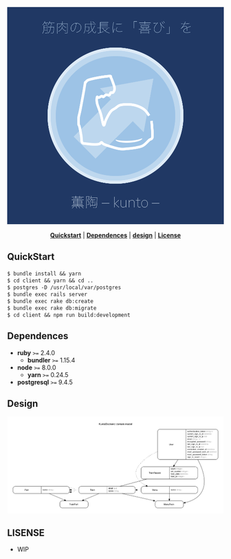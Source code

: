<div name="top" align="center">
  <img
    src="./.github/icon_blue_w.png"
    alt="logo images"
  />
</div>

<p align="center">
  <b><a href="#quickstart">Quickstart</a></b>
  |
  <b><a href="#dependences">Dependences</a></b>
  |
  <b><a href="#design">design</a></b>
  |
  <b><a href="#license">License</a></b>
</p>

QuickStart
---

```
$ bundle install && yarn
$ cd client && yarn && cd ..
$ postgres -D /usr/local/var/postgres
$ bundle exec rails server
$ bundle exec rake db:create
$ bundle exec rake db:migrate
$ cd client && npm run build:development
```

Dependences
---

- **ruby** `>=` 2.4.0
  - **bundler** `>=` 1.15.4
- **node** `>=` 8.0.0
  - **yarn** `>=` 0.24.5
- **postgresql** `>=` 9.4.5

Design
---

![](./.github/erd.png)

LISENSE
---

- WIP
